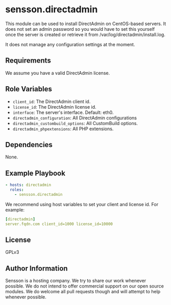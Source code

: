 sensson.directadmin
=========

This module can be used to install DirectAdmin on CentOS-based servers. It
does not set an admin password so you would have to set this yourself once
the server is created or retrieve it from /var/log/directadmin/install.log.

It does not manage any configuration settings at the moment.

Requirements
------------

We assume you have a valid DirectAdmin license.

Role Variables
--------------

* `client_id`: The DirectAdmin client id.
* `license_id`: The DirectAdmin license id.
* `interface`: The server's interface. Default: eth0.
* `directadmin_configuration`: All DirectAdmin configurations
* `directadmin_custombuild_options`: All CustomBuild options.
* `directadmin_phpextensions`: All PHP extensions.

Dependencies
------------

None.

Example Playbook
----------------

```yaml
- hosts: directadmin
  roles:
    - sensson.directadmin
```

We recommend using host variables to set your client and license id. For
example:

```yaml
[directadmin]
server.fqdn.com client_id=1000 license_id=10000
```

License
-------

GPLv3

Author Information
------------------

Sensson is a hosting company. We try to share our work whenever possible. We
do not intend to offer commercial support on our open source modules. We do
welcome all pull requests though and will attempt to help whenever possible.

